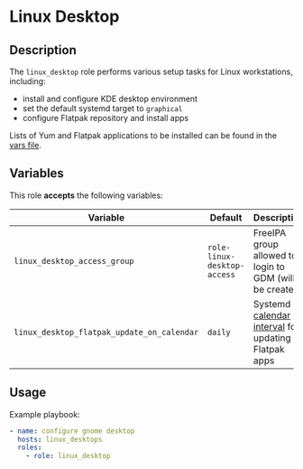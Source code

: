 Linux Desktop
=============

Description
-----------

The `linux_desktop` role performs various setup tasks for Linux workstations,
including:

  - install and configure KDE desktop environment
  - set the default systemd target to `graphical`
  - configure Flatpak repository and install apps

Lists of Yum and Flatpak applications to be installed can be found in the
[vars file](vars/main.yml).

Variables
---------

This role **accepts** the following variables:

Variable                                   | Default                           | Description
-------------------------------------------|-----------------------------------|------------
`linux_desktop_access_group`               | `role-linux-desktop-access`       | FreeIPA group allowed to login to GDM (will be created)
`linux_desktop_flatpak_update_on_calendar` | `daily`                           | Systemd [calendar interval](https://www.freedesktop.org/software/systemd/man/systemd.time.html#Calendar%20Events) for updating Flatpak apps

Usage
-----

Example playbook:

````yaml
- name: configure gnome desktop
  hosts: linux_desktops
  roles:
    - role: linux_desktop
````
